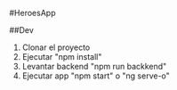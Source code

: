 #HeroesApp


##Dev
1. Clonar el proyecto
2. Ejecutar "npm install"
3. Levantar backend "npm run backkend"
4. Ejecutar app "npm start" o "ng serve-o"
